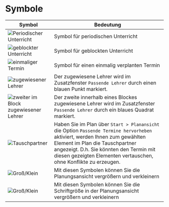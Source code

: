 # Symbole

Symbol | Bedeutung 
----|----
![Periodischer Unterricht](/assets/images/allgemein/symbol1.png)| Symbol für periodischen Unterricht
![geblockter Unterricht](/assets/images/allgemein/symbol2.png)| Symbol für geblockten Unterricht
![einmaliger Termin](/assets/images/allgemein/symbol3.png)| Symbol für einen einmalig verplanten Termin
![zugewiesener Lehrer](/assets/images/allgemein/symbol4.png)| Der zugewiesene Lehrer wird im Zusatzfenster `Passende Lehrer` durch einen blauen Punkt markiert.
![zweiter im Block zugewiesener Lehrer](/assets/images/allgemein/symbol5.png) | Der zweite innerhalb eines Blockes zugewiesene Lehrer wird im Zusatzfenster `Passende Lehrer` durch ein blaues Quadrat markiert.
![Tauschpartner](/assets/images/allgemein/symbol6.png)| Haben Sie im Plan über `Start > Planansicht` die Option `Passende Termine hervorheben` aktiviert, werden Ihnen zum gewählten Element im Plan die Tauschpartner angezeigt. D.h. Sie könnten den Termin mit diesen gezeigten Elementen vertauschen, ohne Konflikte zu erzeugen.
![Groß/Klein](/assets/images/allgemein/symbol7.png)| Mit diesen Symbolen können Sie die Planungsansicht vergrößern und verkleinern
![Groß/Klein](/assets/images/allgemein/symbol8.png)| Mit diesen Symbolen können Sie die Schriftgröße in der Planungsansicht vergrößern und verkleinern
